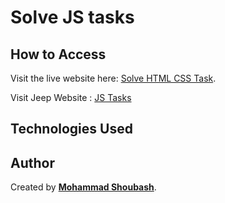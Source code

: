 # Solve JS tasks

## How to Access

Visit the live website here: [Solve HTML CSS Task](https://moshoubash.github.io/Solve_HTML_CSS_Task/).

Visit Jeep Website : [JS Tasks](https://moshoubash.github.io/JavaScript_Tasks/)

## Technologies Used

## Author

Created by **[Mohammad Shoubash](https://github.com/moshoubash)**.